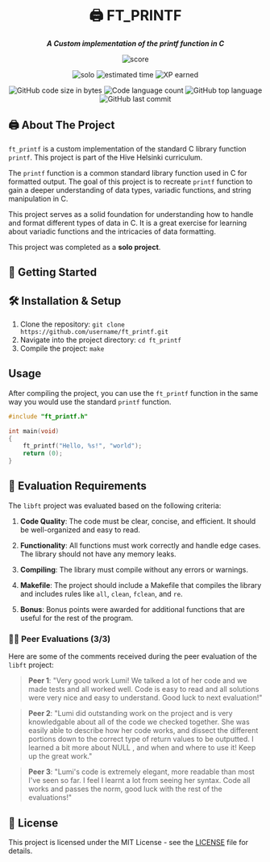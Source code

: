 <h1 align="center">
	🖨️  FT_PRINTF
</h1>

<p align="center">
	<b><i>A Custom implementation of the printf function in C</i></b><br>
</p>

<p align="center">
    <img alt="score" src="https://img.shields.io/badge/score-100%2F100-brightgreen" />
<p align="center">
    <img alt="solo" src="https://img.shields.io/badge/solo-yellow" />
    <img alt="estimated time" src="https://img.shields.io/badge/estimation-70%20hours-blue" />
    <img alt="XP earned" src="https://img.shields.io/badge/XP-882-orange" />
<p align="center">
	<img alt="GitHub code size in bytes" src="https://img.shields.io/github/languages/code-size/lkilpela/ft_printf?color=lightblue" />
	<img alt="Code language count" src="https://img.shields.io/github/languages/count/lkilpela/ft_printf?color=yellow" />
	<img alt="GitHub top language" src="https://img.shields.io/github/languages/top/lkilpela/ft_printf?color=blue" />
	<img alt="GitHub last commit" src="https://img.shields.io/github/last-commit/lkilpela/ft_printf?color=green" />
</p>

## 🖨️ About The Project

`ft_printf` is a custom implementation of the standard C library function `printf`. This project is part of the Hive Helsinki curriculum.

The `printf` function is a common standard library function used in C for formatted output. The goal of this project is to recreate `printf` function to gain a deeper understanding of data types, variadic functions, and string manipulation in C.

This project serves as a solid foundation for understanding how to handle and format different types of data in C. It is a great exercise for learning about variadic functions and the intricacies of data formatting.

This project was completed as a **solo project**.

## 🏁 Getting Started

## 🛠️ Installation & Setup

1. Clone the repository: `git clone https://github.com/username/ft_printf.git`
2. Navigate into the project directory: `cd ft_printf`
3. Compile the project: `make`

## Usage

After compiling the project, you can use the `ft_printf` function in the same way you would use the standard `printf` function.

```c
#include "ft_printf.h"

int main(void)
{
    ft_printf("Hello, %s!", "world");
    return (0);
}
```

## 📝 Evaluation Requirements

The `libft` project was evaluated based on the following criteria:

1. **Code Quality**: The code must be clear, concise, and efficient. It should be well-organized and easy to read.

2. **Functionality**: All functions must work correctly and handle edge cases. The library should not have any memory leaks.

3. **Compiling**: The library must compile without any errors or warnings.

4. **Makefile**: The project should include a Makefile that compiles the library and includes rules like `all`, `clean`, `fclean`, and `re`.

5. **Bonus**: Bonus points were awarded for additional functions that are useful for the rest of the program.

### 🧑‍💻 Peer Evaluations (3/3)

Here are some of the comments received during the peer evaluation of the `libft` project:

> **Peer 1**: "Very good work Lumi! We talked a lot of her code and we made tests and all worked well. Code is easy to read and all solutions were very nice and easy to understand. Good luck to next evaluation!"

> **Peer 2**: "Lumi did outstanding work on the project and is very knowledgable about all of the code we checked together. She was easily able to describe how her code works, and dissect the different portions down to the correct type of return values to be outputted. I learned a bit more about NULL , and when and where to use it! Keep up the great work."

> **Peer 3**: "Lumi's code is extremely elegant, more readable than most I've seen so far. I feel I learnt a lot from seeing her syntax. Code all works and passes the norm, good luck with the rest of the evaluations!"

## 📜 License

This project is licensed under the MIT License - see the [LICENSE](https://github.com/lkilpela/libft/blob/main/docs/LICENSE) file for details.